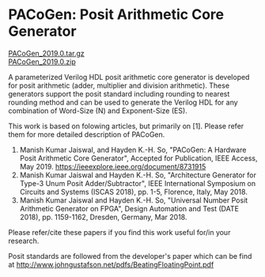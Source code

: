 # PACoGen: Posit Arithmetic Core Generator

[PACoGen_2019.0.tar.gz](https://github.com/manish-kj/PACoGen/archive/2019.0.tar.gz)    
[PACoGen_2019.0.zip](https://github.com/manish-kj/PACoGen/archive/2019_1.0.zip)

A parameterized Verilog HDL posit arithmetic core generator is developed
for posit arithmetic (adder, multiplier and division arithmetic). These 
generators support the posit standard including rounding to nearest rounding 
method and can be used to generate the Verilog HDL for any combination of 
Word-Size (N) and Exponent-Size (ES).

This work is based on folowing articles, but primarily on [1]. Please refer them for more detailed description of PACoGen.
1. Manish Kumar Jaiswal, and Hayden K.-H. So, "PACoGen: A Hardware Posit Arithmetic Core Generator", Accepted for Publication, IEEE Access, May 2019. https://ieeexplore.ieee.org/document/8731915
2. Manish Kumar Jaiswal and Hayden K.-H. So, "Architecture Generator for Type-3 Unum Posit Adder/Subtractor", IEEE International Symposium on Circuits and Systems (ISCAS 2018), pp. 1-5, Florence, Italy, May 2018.
3. Manish Kumar Jaiswal and Hayden K.-H. So, "Universal Number Posit Arithmetic Generator on FPGA", Design Automation and Test (DATE 2018), pp. 1159-1162, Dresden, Germany, Mar 2018.

Please refer/cite these papers if you find this work useful for/in your research.

Posit standards are followed from the developer's paper which can be find at 
http://www.johngustafson.net/pdfs/BeatingFloatingPoint.pdf
